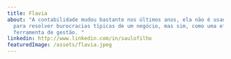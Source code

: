 ```yaml
---
title: Flavia
about: "A contabilidade mudou bastante nos últimos anos, ela não é usada somente
  para resolver burocracias típicas de um negócio, mas sim, como uma eficiente
  ferramenta de gestão. "
linkedin: http://www.linkedin.com/in/saulofilho
featuredImage: /assets/flavia.jpeg
---
```

